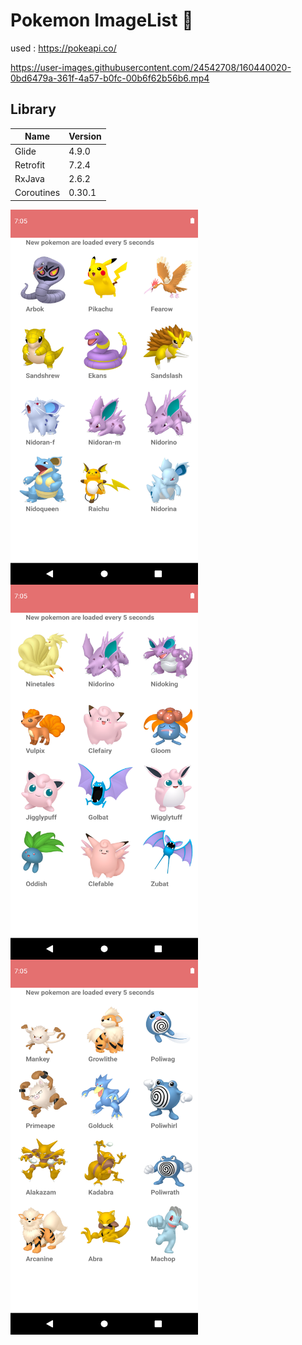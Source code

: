 # Pokemon ImageList  🌱
used : https://pokeapi.co/


https://user-images.githubusercontent.com/24542708/160440020-0bd6479a-361f-4a57-b0fc-00b6f62b56b6.mp4


## Library

| Name | Version |
| ------ | ------ |
| Glide | 4.9.0 |
| Retrofit | 7.2.4 |
| RxJava | 2.6.2 |
| Coroutines | 0.30.1 |

<img align="left" src="ss1.png" width ="300" height="600" >
<img align="left" src="ss2.png" width ="300" height="600" >
<img align="left" src="ss3.png" width ="300" height="600" >
